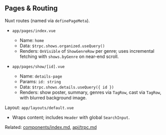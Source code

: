 ## Pages & Routing

Nuxt routes (named via `definePageMeta`).

- `app/pages/index.vue`
  - Name: `home`
  - Data: `$trpc.shows.organized.useQuery()`
  - Renders: `OnVisible` of `ShowGenreRow` per genre; uses incremental fetching with `shows.byGenre` on near-end scroll.

- `app/pages/show/[id].vue`
  - Name: `details-page`
  - Params: `id: string`
  - Data: `$trpc.shows.details.useQuery({ id })`
  - Renders: show poster, summary, genres via `TagRow`, cast via `TagRow`, with blurred background image.

Layout: `app/layouts/default.vue`

- Wraps content; includes `Header` with global `SearchInput`.

Related: [components/index.md](./components/index.md), [api/trpc.md](./api/trpc.md)
